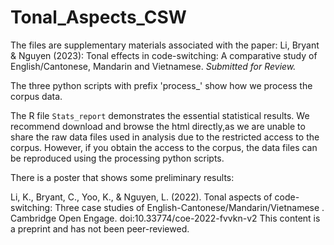 # Tonal_Aspects_CSW

The files are supplementary materials associated with the paper: Li, Bryant & Nguyen (2023): Tonal effects in code-switching: A  comparative study of English/Cantonese, Mandarin and Vietnamese. *Submitted for Review.*

The three python scripts with prefix 'process_' show how we process the corpus data. 

The R file `Stats_report` demonstrates the essential statistical results. We recommend download and browse the html directly,as we are unable to share the raw data files used in analysis due to the restricted access to the corpus. However, if you obtain the access to the corpus, the data files can be reproduced using the processing python scripts.

There is a poster that shows some preliminary results: 

Li, K., Bryant, C., Yoo, K., & Nguyen, L. (2022). Tonal aspects of code-switching: Three case studies of English-Cantonese/Mandarin/Vietnamese . Cambridge Open Engage. doi:10.33774/coe-2022-fvvkn-v2 This content is a preprint and has not been peer-reviewed.
